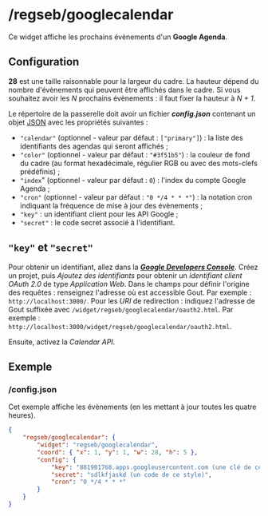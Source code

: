 # /regseb/googlecalendar

Ce widget affiche les prochains évènements d'un **Google Agenda**.

## Configuration

**28** est une taille raisonnable pour la largeur du cadre. La hauteur dépend
du nombre d'évènements qui peuvent être affichés dans le cadre. Si vous
souhaitez avoir les *N* prochains évènements : il faut fixer la hauteur à
*N + 1*.

Le répertoire de la passerelle doit avoir un fichier ***config.json***
contenant un objet [JSON](http://www.json.org "JavaScript Object Notation")
avec les propriétés suivantes :

- `"calendar"` (optionnel - valeur par défaut : `["primary"]`) : la liste des
  identifiants des agendas qui seront affichés ;
- `"color"` (optionnel - valeur par défaut : `"#3f51b5"`) : la couleur de fond
  du cadre (au format hexadécimale, régulier RGB ou avec des mots-clefs
  prédéfinis) ;
- `"index`" (optionnel - valeur par défaut : `0`) : l'index du compte Google
  Agenda ;
- `"cron"` (optionnel - valeur par défaut : `"0 */4 * * *"`) : la notation cron
  indiquant la fréquence de mise à jour des évènements ;
- `"key"` : un identifiant client pour les API Google ;
- `"secret"` : le code secret associé à l'identifiant.

## `"key"` et `"secret"`

Pour obtenir un identifiant, allez dans la
***[Google Developers Console](//console.developers.google.com/)***. Créez un
projet, puis *Ajoutez des identifiants* pour obtenir un *identifiant client
OAuth 2.0* de type *Application Web*. Dans le champs pour définir l'origine des
requêtes : renseignez l'adresse où est accessible Gout. Par exemple :
`http://localhost:3000/`. Pour les *URI* de redirection : indiquez l'adresse de
Gout suffixée avec `/widget/regseb/googlecalendar/oauth2.html`. Par exemple :
`http://localhost:3000/widget/regseb/googlecalendar/oauth2.html`.

Ensuite, activez la *Calendar API*.

## Exemple

### /config.json

Cet exemple affiche les évènements (en les mettant à jour toutes les quatre
heures).

```JSON
{
    "regseb/googlecalendar": {
        "widget": "regseb/googlecalendar",
        "coord": { "x": 1, "y": 1, "w": 28, "h": 5 },
        "config": {
            "key": "881981768.apps.googleusercontent.com (une clé de ce style)",
            "secret": "sdlkfjaskd (un code de ce style)",
            "cron": "0 */4 * * *"
        }
    }
}
```
